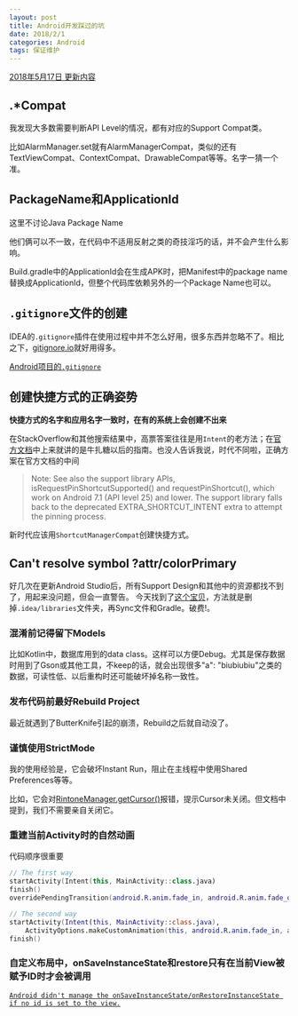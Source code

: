 ```yaml
---
layout: post
title: Android开发踩过的坑
date: 2018/2/1
categories: Android
tags: 保证维护
---
```


[2018年5月17日 更新内容](https://github.com/DeweyReed/site/commits/master/source/_posts/android-pitfalls.md)

<!--more-->

## .*Compat

我发现大多数需要判断API Level的情况，都有对应的Support Compat类。

比如AlarmManager.set就有AlarmManagerCompat，类似的还有TextViewCompat、ContextCompat、DrawableCompat等等。名字一猜一个准。

## PackageName和ApplicationId

这里不讨论Java Package Name

他们俩可以不一致，在代码中不适用反射之类的奇技淫巧的话，并不会产生什么影响。

Build.gradle中的ApplicationId会在生成APK时，把Manifest中的package name替换成ApplicationId，但整个代码库依赖另外的一个Package Name也可以。

## `.gitignore`文件的创建

IDEA的`.gitignore`插件在使用过程中并不怎么好用，很多东西并忽略不了。相比之下，[gitignore.io](https://www.gitignore.io)就好用得多。

[Android项目的`.gitignore`](https://www.gitignore.io/api/java%2Cmacos%2Clinux%2Ckotlin%2Candroid%2Cwindows%2Cintellij%2Candroidstudio)

## 创建快捷方式的正确姿势

**快捷方式的名字和应用名字一致时，在有的系统上会创建不出来**

在StackOverflow和其他搜索结果中，高票答案往往是用`Intent`的老方法；在[官方文档](https://developer.android.com/guide/topics/ui/shortcuts.html)中上来就讲的是牛扎糖以后的指南。也没人告诉我说，时代不同啦，正确方案在官方文档的中间

> Note: See also the support library APIs, isRequestPinShortcutSupported() and requestPinShortcut(), which work on Android 7.1 (API level 25) and lower. The support library falls back to the deprecated EXTRA_SHORTCUT_INTENT extra to attempt the pinning process.

新时代应该用`ShortcutManagerCompat`创建快捷方式。

## Can't resolve symbol ?attr/colorPrimary

好几次在更新Android Studio后，所有Support Design和其他中的资源都找不到了，用起来没问题，但会一直警告。
今天找到了[这个宝贝](https://stackoverflow.com/a/48734990/5507158)，方法就是删掉`.idea/libraries`文件夹，再Sync文件和Gradle。破费!。

### 混淆前记得留下Models

比如Kotlin中，数据库用到的data class。这样可以方便Debug。尤其是保存数据时用到了Gson或其他工具，不keep的话，就会出现很多"a": "biubiubiu"之类的数据，可读性低、以后重构时还可能破坏掉名称一致性。

### 发布代码前最好Rebuild Project

最近就遇到了ButterKnife引起的崩溃，Rebuild之后就自动没了。

### 谨慎使用StrictMode

我的使用经验是，它会破坏Instant Run，阻止在主线程中使用Shared Preferences等等。

比如，它会对[RintoneManager.getCursor()](https://developer.android.com/reference/android/media/RingtoneManager.html#getCursor())报错，提示Cursor未关闭。但文档中提到，我们不需要亲自关闭它。

### 重建当前Activity时的自然动画
代码顺序很重要
```Kotlin
// The first way
startActivity(Intent(this, MainActivity::class.java)
finish()
overridePendingTransition(android.R.anim.fade_in, android.R.anim.fade_out)

// The second way
startActivity(Intent(this, MainActivity::class.java), 
    ActivityOptions.makeCustomAnimation(this, android.R.anim.fade_in, android.R.anim.fade_out).toBundle())
finish()
```

### 自定义布局中，onSaveInstanceState和restore只有在当前View被赋予ID时才会被调用

[```Android didn't manage the onSaveInstanceState/onRestoreInstanceState if no id is set to the view.```](https://stackoverflow.com/a/28586444/5507158)
